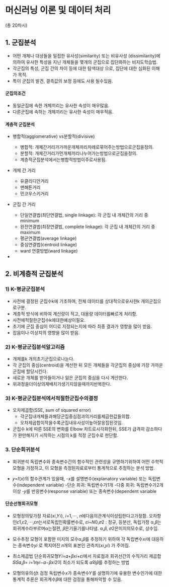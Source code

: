# 머신러닝 이론 및 데이터 처리 

(총 20차시)





## 1. 군집분석 



- 어떤 개체나 대상들을 밀접한 유사성(similarity) 또는 비유사성 (dissimilarity)에 의하여 유사한 특성을 지닌 개체들을 몇개의 군집으로 집단화하는 비지도학습법.
- 각군집의 특성, 군집 간의 차이 등에 대한 탐색대상 으로,
  집단에 대한 심화된 이해가 목적.
- 특이 군집의 발견, 결측값의 보정 등에도 사용 될수있음.



#### 군집의조건

- 동일군집에 속한 개체끼리는 유사한 속성이 매우많음.
- 다른군집에 속하는 개체끼리는 유사한 속성이 매우적음.



#### 계층적 군집분석

- 병합적(agglomerative) vs분할적(divisive)
  - 병합적: 개체간거리가가까운개체끼리차례로묶어주는방법으로군집을정의.
  - 분할적: 개체간거리가먼개체끼리나누어가는방법으로군집을정의.
  - 계층적군집분석에서는병합적방법이주로사용됨.



- 개체 간 거리
  - 유클리디안거리
  - 맨해튼거리
  - 민코우스키거리
- 군집 간 거리
  - 단일연결법(최단연결법, single linkage): 각 군집 내 개체간의 거리 중 minimum
  - 완전연결법(최장연결법, complete linkage): 각 군집 내 개체간의 거리 중 maximum
  - 평균연결법(average linkage)
  - 중심연결법(centroid linkage)
  - ward 연결방법(ward linkage)
- 



## 2. 비계층적 군집분석 



### 1) K-평균군집분석

- 사전에 결정된 군집수k에 기초하여, 전체 데이터를 상대적으로유사한k 개의군집으로구분.
- 계층적 방식에 비하여 계산량이 적고, 대용량 데이터를빠르게 처리함.
- 사전에적절한군집수k에대한예상이필요.
- 초기에 군집 중심이 어디로 지정되는지에 따라 최종 결과가 영향을 많이 받음.
- 잡음이나 이상치의 영향을 많이 받음.





### 2) K-평균군집분석알고리즘

- 개체를k 개의초기군집으로나눈다.
- 각 군집의 중심(centroid)을 계산한 뒤 모든 개체들을  각군집의 중심에 가장 가까운 군집에 할당시킨다.
- 새로운 개체를 받아들이거나 잃은 군집의 중심을 다시 계산한다.
- 위과정을더이상의재배치가생기지않을때까지반복한다.

### 3) K-평균군집분석에서적절한군집수의결정

- 오차제곱합(SSE, sum of squared error)
  - 각군집내개체들과해당군집중심점과의거리를제곱한값들의합.
  - 오차제곱합이작을수록군집내유사성이높아잘응집된것임.
- 군집수 k에 따른 SSE의 변화를 Elbow 차트로시각화한뒤, SSE가 급격히 감소하다가 완만해지기 시작하는 시점의 k를 적정 군집수로 판단함.



### 3. 단순회귀분석

- 회귀분석
  독립변수와 종속변수간의 함수적인 관련성을 규명하기위하여 어떤 수학적 모형을 가정하고, 이 모형을 측정된자료로부터 통계적으로 추정하는 분석 방법.

- 𝑦=𝑓(𝑥)의 함수관계가 있을때,
  -𝑥를 설명변수(explanatory variable)
  또는 독립변수(independent variable)
  -단순 회귀: 독립변수가1개
  -다중 회귀: 독립변수가2개이상
  -𝑦를 반응변수(response variable)
  또는 종속변수(dependent variable



#### 단순선형회귀모형

- 모형정의및가정
  자료(𝑥𝑖,𝑌𝑖), 𝑖=1,⋯, 𝑛에다음의관계식이성립한다고가정함.
  오차항인𝜀1,𝜀2,⋯,𝜀𝑛는서로독립인확률변수로, 𝜀𝑖~𝑁0,𝜎2
  : 정규, 등분산, 독립가정
  α,𝛽는회귀계수라부르며α는절편, 𝛽은기울기를나타냄.
  α,𝛽, 𝜎2은미지의모수로, 상수임.



- 모수추정
  모형이 포함한 미지의 모수α,𝛽를 추정하기 위하여
  각 독립변수𝑥𝑖에 대응하는 종속변수𝑦𝑖 로 짝지어진
  𝑛개의 표본인 관측치(𝑥𝑖,𝑦𝑖) 가 주어짐.



- 최소제곱법
  단순회귀모형𝑌𝑖=𝛼+𝛽𝑥𝑖+𝜀𝑖에서 자료점과 회귀선간의
  수직거리 제곱합𝑆𝑆𝛼,𝛽= 𝑖=1𝑛𝑦𝑖−𝛼−𝛽𝑥𝑖2이
  최소가 되도록 𝛼와𝛽를 추정하는 방법

- 모형의유의성t 검정
  독립변수𝑥가 종속변수𝑌를 설명하기에 유용한 변수인가에 대한 통계적 추론은 회귀계수𝛽에 대한 검정을 통해파악할 수 있음.





